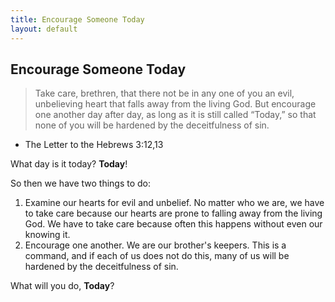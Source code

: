 ```yaml
---
title: Encourage Someone Today
layout: default
---
```





## Encourage Someone Today

>Take care, brethren, that there not be in any one of you an evil, unbelieving heart that falls away from the living God. But encourage one another day after day, as long as it is still called “Today,” so that none of you will be hardened by the deceitfulness of sin. 
- The Letter to the Hebrews 3:12,13

What day is it today? **Today**!

So then we have two things to do:
1. Examine our hearts for evil and unbelief. No matter who we are, we have to take care because our hearts are prone to falling away from the living God. We have to take care because often this happens without even our knowing it.
2. Encourage one another. We are our brother's keepers. This is a command, and if each of us does not do this, many of us will be hardened by the deceitfulness of sin.

What will you do, **Today**?



